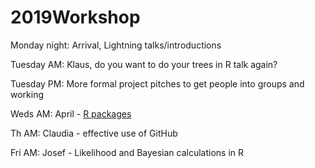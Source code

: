 # 2019Workshop


Monday night: Arrival, Lightning talks/introductions


Tuesday  AM: Klaus, do you want to do your trees in R talk again?


Tuesday PM: More formal project pitches to get people into groups and working

Weds AM: April - [R packages](https://github.com/NantucketDevelopeR/2019Workshop/blob/master/lectureMaterials/Packaging.html)

Th AM: Claudia - effective use of GitHub

Fri AM:  Josef - Likelihood and Bayesian calculations in R
